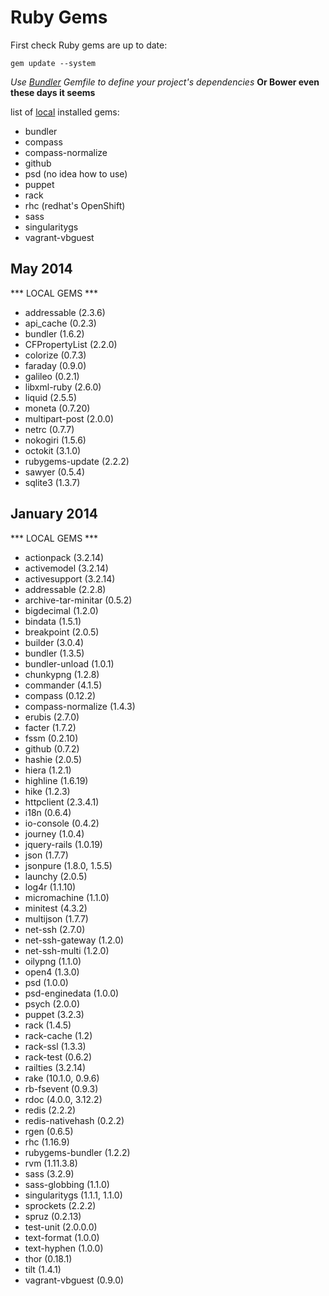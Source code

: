 # Ruby Gems

First check Ruby gems are up to date:  

    gem update --system

*Use [Bundler](http://bundler.io/) Gemfile to define your project's dependencies*
**Or Bower even these days it seems**

list of [local](gems.md) installed gems:  

* bundler
* compass
* compass-normalize
* github
* psd (no idea how to use)
* puppet
* rack
* rhc (redhat's OpenShift)
* sass
* singularitygs
* vagrant-vbguest

## May 2014

*** LOCAL GEMS ***

* addressable (2.3.6)   
* api_cache (0.2.3)   
* bundler (1.6.2)   
* CFPropertyList (2.2.0)   
* colorize (0.7.3)   
* faraday (0.9.0)   
* galileo (0.2.1)   
* libxml-ruby (2.6.0)   
* liquid (2.5.5)   
* moneta (0.7.20)   
* multipart-post (2.0.0)   
* netrc (0.7.7)   
* nokogiri (1.5.6)   
* octokit (3.1.0)   
* rubygems-update (2.2.2)   
* sawyer (0.5.4)   
* sqlite3 (1.3.7)   

## January 2014
*** LOCAL GEMS ***

* actionpack (3.2.14)   
* activemodel (3.2.14)   
* activesupport (3.2.14)   
* addressable (2.2.8)   
* archive-tar-minitar (0.5.2)   
* bigdecimal (1.2.0)   
* bindata (1.5.1)   
* breakpoint (2.0.5)   
* builder (3.0.4)   
* bundler (1.3.5)   
* bundler-unload (1.0.1)   
* chunkypng (1.2.8)   
* commander (4.1.5)   
* compass (0.12.2)   
* compass-normalize (1.4.3)   
* erubis (2.7.0)   
* facter (1.7.2)   
* fssm (0.2.10)   
* github (0.7.2)   
* hashie (2.0.5)   
* hiera (1.2.1)   
* highline (1.6.19)   
* hike (1.2.3)   
* httpclient (2.3.4.1)   
* i18n (0.6.4)   
* io-console (0.4.2)   
* journey (1.0.4)   
* jquery-rails (1.0.19)   
* json (1.7.7)   
* jsonpure (1.8.0, 1.5.5)   
* launchy (2.0.5)   
* log4r (1.1.10)   
* micromachine (1.1.0)   
* minitest (4.3.2)   
* multijson (1.7.7)   
* net-ssh (2.7.0)   
* net-ssh-gateway (1.2.0)   
* net-ssh-multi (1.2.0)   
* oilypng (1.1.0)   
* open4 (1.3.0)   
* psd (1.0.0)   
* psd-enginedata (1.0.0)   
* psych (2.0.0)   
* puppet (3.2.3)   
* rack (1.4.5)   
* rack-cache (1.2)   
* rack-ssl (1.3.3)   
* rack-test (0.6.2)   
* railties (3.2.14)   
* rake (10.1.0, 0.9.6)   
* rb-fsevent (0.9.3)   
* rdoc (4.0.0, 3.12.2)   
* redis (2.2.2)   
* redis-nativehash (0.2.2)   
* rgen (0.6.5)   
* rhc (1.16.9)   
* rubygems-bundler (1.2.2)   
* rvm (1.11.3.8)   
* sass (3.2.9)   
* sass-globbing (1.1.0)   
* singularitygs (1.1.1, 1.1.0)   
* sprockets (2.2.2)   
* spruz (0.2.13)   
* test-unit (2.0.0.0)   
* text-format (1.0.0)   
* text-hyphen (1.0.0)   
* thor (0.18.1)   
* tilt (1.4.1)   
* vagrant-vbguest (0.9.0)   
